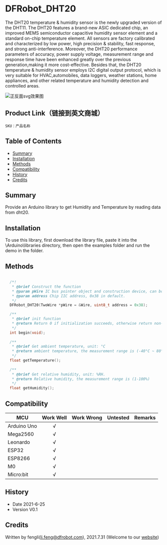 # DFRobot_DHT20

The DHT20 temperature & humidity sensor is the newly upgraded version of the DHT11. The DHT20 features a brand-new ASIC dedicated chip, an improved MEMS semiconductor capacitive humidity sensor element and a standard on-chip temperature element. All sensors are factory calibrated and characterized by low power, high precision & stability, fast response, and strong anti-interference. Moreover, the DHT20 performance parameters of accuracy, power supply voltage, measurement range and response time have been enhanced greatly over the previous generation,making it more cost-effective. Besides that, the DHT20 temperature & humidity sensor employs I2C digital output protocol, which is very suitable for HVAC,automobiles, data loggers, weather stations, home appliances, and other related temperature and humidity detection and controlled areas. <br>

![正反面svg效果图](https://dfimg.dfrobot.com/nobody/wiki/73694035631036647cd8872b1d083f6c.png)

## Product Link（链接到英文商城）
    SKU：产品名称
## Table of Contents

* [Summary](#summary)
* [Installation](#installation)
* [Methods](#methods)
* [Compatibility](#compatibility)
* [History](#history)
* [Credits](#credits)

## Summary


Provide an Arduino library to get Humidity and Temperature by reading data from dht20.

## Installation

To use this library, first download the library file, paste it into the \Arduino\libraries directory, then open the examples folder and run the demo in the folder.

## Methods
```C++

  /*!
   * @brief Construct the function
   * @param pWire IC bus pointer object and construction device, can both pass or not pass parameters, Wire in default.
   * @param address Chip IIC address, 0x38 in default.
   */
  DFRobot_DHT20(TwoWire *pWire = &Wire, uint8_t address = 0x38);

  /**
   * @brief init function
   * @return Return 0 if initialization succeeds, otherwise return non-zero and error code.
   */
  int begin(void);
    
  /**
   * @brief Get ambient temperature, unit: °C
   * @return ambient temperature, the measurement range is (-40°C ~ 80°C)
   */
  float getTemperature();
    
  /**
   * @brief Get relative humidity, unit: %RH. 
   * @return Relative humidity, the measurement range is (1-100%)
   */
  float getHumidity();
```

## Compatibility

MCU                | Work Well    | Work Wrong   | Untested    | Remarks
------------------ | :----------: | :----------: | :---------: | -----
Arduino Uno        |      √       |              |             | 
Mega2560        |      √       |              |             | 
Leonardo        |      √       |              |             | 
ESP32        |      √       |              |             | 
ESP8266        |      √       |              |             | 
M0        |      √       |              |             | 
Micro:bit        |      √       |              |             | 

## History

- Date 2021-6-25
- Version V0.1


## Credits

Written by fengli(li.feng@dfrobot.com), 2021.7.31 (Welcome to our [website](https://www.dfrobot.com/))





